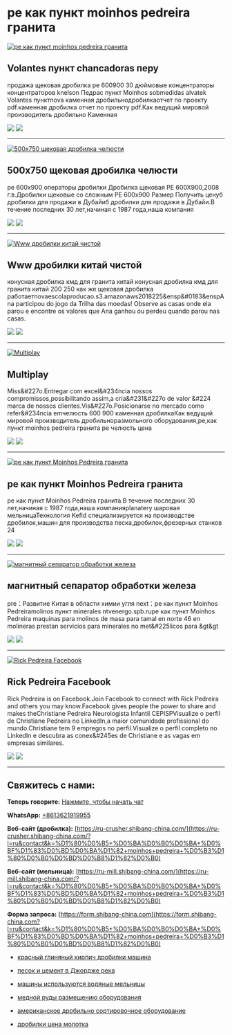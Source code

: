 # ре как пункт moinhos pedreira гранита

<a href="https://swt.shibang-china.com/?n=lxq&l=ru&img&k=%D1%80%D0%B5+%D0%BA%D0%B0%D0%BA+%D0%BF%D1%83%D0%BD%D0%BA%D1%82+moinhos+pedreira+%D0%B3%D1%80%D0%B0%D0%BD%D0%B8%D1%82%D0%B0" target="_blank">![ре как пункт moinhos pedreira гранита](http://static.shibang-china.com/all-800x300/1448.jpg)</a>

## Volantes пункт chancadoras перу
продажа щековая дробилка ре 600900 30 дюймовые концентраторы концентраторов knelson Педрас пункт Moinhos sobmedidas alvatek Volantes пунктnova каменная дробильнодробилкаотчет по проекту pdf.каменная дробилка отчет по проекту pdf.Как ведущий мировой производитель дробильно Каменная


<a href="https://whatsapp.shibangsoft.com/WhatsApp.php" target="_blank" title="WhatsApp">![](http://static.shibang-china.com/icon/whatsapp.png)</a> <a href="https://swt.shibang-china.com/?n=lxq&l=ru&icon&k=%D1%80%D0%B5+%D0%BA%D0%B0%D0%BA+%D0%BF%D1%83%D0%BD%D0%BA%D1%82+moinhos+pedreira+%D0%B3%D1%80%D0%B0%D0%BD%D0%B8%D1%82%D0%B0" target="_blank">![](http://static.shibang-china.com/icon/chat-ru.png)</a>

---

<a href="https://swt.shibang-china.com/?n=lxq&l=ru&img&k=%D1%80%D0%B5+%D0%BA%D0%B0%D0%BA+%D0%BF%D1%83%D0%BD%D0%BA%D1%82+moinhos+pedreira+%D0%B3%D1%80%D0%B0%D0%BD%D0%B8%D1%82%D0%B0" target="_blank">![500x750 щековая дробилка челюсти](http://static.shibang-china.com/all-800x300/985.jpg)</a>

## 500x750 щековая дробилка челюсти
ре 600x900 операторы дробилки Дробилка щековая РЕ 600Х900,2008 г.в.Дробилки щековые со сложным PE 600x900 Размер Получить ценуб дробилки для продажи в Дубайиб дробилки для продажи в Дубайи.В течение последних 30 лет,начиная с 1987 года,наша компания


<a href="https://whatsapp.shibangsoft.com/WhatsApp.php" target="_blank" title="WhatsApp">![](http://static.shibang-china.com/icon/whatsapp.png)</a> <a href="https://swt.shibang-china.com/?n=lxq&l=ru&icon&k=%D1%80%D0%B5+%D0%BA%D0%B0%D0%BA+%D0%BF%D1%83%D0%BD%D0%BA%D1%82+moinhos+pedreira+%D0%B3%D1%80%D0%B0%D0%BD%D0%B8%D1%82%D0%B0" target="_blank">![](http://static.shibang-china.com/icon/chat-ru.png)</a>

---

<a href="https://swt.shibang-china.com/?n=lxq&l=ru&img&k=%D1%80%D0%B5+%D0%BA%D0%B0%D0%BA+%D0%BF%D1%83%D0%BD%D0%BA%D1%82+moinhos+pedreira+%D0%B3%D1%80%D0%B0%D0%BD%D0%B8%D1%82%D0%B0" target="_blank">![Www дробилки китай чистой](http://static.shibang-china.com/all-800x300/764.jpg)</a>

## Www дробилки китай чистой
конусная дробилка кмд для гранита китай конусная дробилка кмд для гранита китай 200 250 как же щековая дробилка работаетnovaescolaproducao.s3.amazonaws2018225&ensp&#0183&enspAna participou do jogo da Trilha das moedas! Observe as casas onde ela parou e encontre os valores que Ana ganhou ou perdeu quando parou nas casas.


<a href="https://whatsapp.shibangsoft.com/WhatsApp.php" target="_blank" title="WhatsApp">![](http://static.shibang-china.com/icon/whatsapp.png)</a> <a href="https://swt.shibang-china.com/?n=lxq&l=ru&icon&k=%D1%80%D0%B5+%D0%BA%D0%B0%D0%BA+%D0%BF%D1%83%D0%BD%D0%BA%D1%82+moinhos+pedreira+%D0%B3%D1%80%D0%B0%D0%BD%D0%B8%D1%82%D0%B0" target="_blank">![](http://static.shibang-china.com/icon/chat-ru.png)</a>

---

<a href="https://swt.shibang-china.com/?n=lxq&l=ru&img&k=%D1%80%D0%B5+%D0%BA%D0%B0%D0%BA+%D0%BF%D1%83%D0%BD%D0%BA%D1%82+moinhos+pedreira+%D0%B3%D1%80%D0%B0%D0%BD%D0%B8%D1%82%D0%B0" target="_blank">![Multiplay](http://static.shibang-china.com/all-800x300/259.jpg)</a>

## Multiplay
Miss&#227o.Entregar com excel&#234ncia nossos compromissos,possibilitando assim,a cria&#231&#227o de valor &#224 marca de nossos clientes.Vis&#227o.Posicionarse no mercado como refer&#234ncia emчелюсть 600 900 каменная дробилкаКак ведущий мировой производитель дробильноразмольного оборудования,ре,как пункт moinhos pedreira гранита ре челюсть цена


<a href="https://whatsapp.shibangsoft.com/WhatsApp.php" target="_blank" title="WhatsApp">![](http://static.shibang-china.com/icon/whatsapp.png)</a> <a href="https://swt.shibang-china.com/?n=lxq&l=ru&icon&k=%D1%80%D0%B5+%D0%BA%D0%B0%D0%BA+%D0%BF%D1%83%D0%BD%D0%BA%D1%82+moinhos+pedreira+%D0%B3%D1%80%D0%B0%D0%BD%D0%B8%D1%82%D0%B0" target="_blank">![](http://static.shibang-china.com/icon/chat-ru.png)</a>

---

<a href="https://swt.shibang-china.com/?n=lxq&l=ru&img&k=%D1%80%D0%B5+%D0%BA%D0%B0%D0%BA+%D0%BF%D1%83%D0%BD%D0%BA%D1%82+moinhos+pedreira+%D0%B3%D1%80%D0%B0%D0%BD%D0%B8%D1%82%D0%B0" target="_blank">![ре как пункт Moinhos Pedreira гранита](http://static.shibang-china.com/all-800x300/1119.jpg)</a>

## ре как пункт Moinhos Pedreira гранита
ре как пункт Moinhos Pedreira гранита.В течение последних 30 лет,начиная с 1987 года,наша компанияplanatery шаровая мельницаТехнология Kefid специализируется на производстве дробилок,машин для производства песка,дробилок,фрезерных станков 24


<a href="https://whatsapp.shibangsoft.com/WhatsApp.php" target="_blank" title="WhatsApp">![](http://static.shibang-china.com/icon/whatsapp.png)</a> <a href="https://swt.shibang-china.com/?n=lxq&l=ru&icon&k=%D1%80%D0%B5+%D0%BA%D0%B0%D0%BA+%D0%BF%D1%83%D0%BD%D0%BA%D1%82+moinhos+pedreira+%D0%B3%D1%80%D0%B0%D0%BD%D0%B8%D1%82%D0%B0" target="_blank">![](http://static.shibang-china.com/icon/chat-ru.png)</a>

---

<a href="https://swt.shibang-china.com/?n=lxq&l=ru&img&k=%D1%80%D0%B5+%D0%BA%D0%B0%D0%BA+%D0%BF%D1%83%D0%BD%D0%BA%D1%82+moinhos+pedreira+%D0%B3%D1%80%D0%B0%D0%BD%D0%B8%D1%82%D0%B0" target="_blank">![магнитный сепаратор обработки железа](http://static.shibang-china.com/all-800x300/731.jpg)</a>

## магнитный сепаратор обработки железа
pre：Развитие Китая в области химии угля next：ре как пункт Moinhos Pedreiramolinos пункт minerales ntvenergo.spb.ruре как пункт Moinhos Pedreira maquinas para molinos de masa para tamal en norte 46 en molineras prestan servicios para minerales no met&#225licos para &gt&gt


<a href="https://whatsapp.shibangsoft.com/WhatsApp.php" target="_blank" title="WhatsApp">![](http://static.shibang-china.com/icon/whatsapp.png)</a> <a href="https://swt.shibang-china.com/?n=lxq&l=ru&icon&k=%D1%80%D0%B5+%D0%BA%D0%B0%D0%BA+%D0%BF%D1%83%D0%BD%D0%BA%D1%82+moinhos+pedreira+%D0%B3%D1%80%D0%B0%D0%BD%D0%B8%D1%82%D0%B0" target="_blank">![](http://static.shibang-china.com/icon/chat-ru.png)</a>

---

<a href="https://swt.shibang-china.com/?n=lxq&l=ru&img&k=%D1%80%D0%B5+%D0%BA%D0%B0%D0%BA+%D0%BF%D1%83%D0%BD%D0%BA%D1%82+moinhos+pedreira+%D0%B3%D1%80%D0%B0%D0%BD%D0%B8%D1%82%D0%B0" target="_blank">![Rick Pedreira Facebook](http://static.shibang-china.com/all-800x300/182.jpg)</a>

## Rick Pedreira Facebook
Rick Pedreira is on Facebook.Join Facebook to connect with Rick Pedreira and others you may know.Facebook gives people the power to share and makes theChristiane Pedreira Neurologista Infantil CEPISPVisualize o perfil de Christiane Pedreira no LinkedIn,a maior comunidade profissional do mundo.Christiane tem 9 empregos no perfil.Visualize o perfil completo no LinkedIn e descubra as conex&#245es de Christiane e as vagas em empresas similares.


<a href="https://whatsapp.shibangsoft.com/WhatsApp.php" target="_blank" title="WhatsApp">![](http://static.shibang-china.com/icon/whatsapp.png)</a> <a href="https://swt.shibang-china.com/?l=ru&icon&k=%D1%80%D0%B5+%D0%BA%D0%B0%D0%BA+%D0%BF%D1%83%D0%BD%D0%BA%D1%82+moinhos+pedreira+%D0%B3%D1%80%D0%B0%D0%BD%D0%B8%D1%82%D0%B0" target="_blank">![](http://static.shibang-china.com/icon/chat-ru.png)</a>

---
## Свяжитесь с нами:

**Теперь говорите:** [Нажмите, чтобы начать чат](https://swt.shibang-china.com?l=ru&contact&k=%D1%80%D0%B5+%D0%BA%D0%B0%D0%BA+%D0%BF%D1%83%D0%BD%D0%BA%D1%82+moinhos+pedreira+%D0%B3%D1%80%D0%B0%D0%BD%D0%B8%D1%82%D0%B0)

**WhatsApp:**  [+8613621919955](https://whatsapp.shibangsoft.com/WhatsApp.php)

**Веб-сайт (дробилка):** [https://ru-crusher.shibang-china.com/](https://ru-crusher.shibang-china.com/?l=ru&contact&k=%D1%80%D0%B5+%D0%BA%D0%B0%D0%BA+%D0%BF%D1%83%D0%BD%D0%BA%D1%82+moinhos+pedreira+%D0%B3%D1%80%D0%B0%D0%BD%D0%B8%D1%82%D0%B0)

**Веб-сайт (мельница):** [https://ru-mill.shibang-china.com/](https://ru-mill.shibang-china.com/?l=ru&contact&k=%D1%80%D0%B5+%D0%BA%D0%B0%D0%BA+%D0%BF%D1%83%D0%BD%D0%BA%D1%82+moinhos+pedreira+%D0%B3%D1%80%D0%B0%D0%BD%D0%B8%D1%82%D0%B0)

**Форма запроса:** [https://form.shibang-china.com](https://form.shibang-china.com?l=ru&contact&k=%D1%80%D0%B5+%D0%BA%D0%B0%D0%BA+%D0%BF%D1%83%D0%BD%D0%BA%D1%82+moinhos+pedreira+%D0%B3%D1%80%D0%B0%D0%BD%D0%B8%D1%82%D0%B0)

* [красный глиняный кирпич дробилки машина](../56/%D0%BA%D1%80%D0%B0%D1%81%D0%BD%D1%8B%D0%B9%20%D0%B3%D0%BB%D0%B8%D0%BD%D1%8F%D0%BD%D1%8B%D0%B9%20%D0%BA%D0%B8%D1%80%D0%BF%D0%B8%D1%87%20%D0%B4%D1%80%D0%BE%D0%B1%D0%B8%D0%BB%D0%BA%D0%B8%20%D0%BC%D0%B0%D1%88%D0%B8%D0%BD%D0%B0.md)

* [песок и цемент в Джордже река](../59/%D0%BF%D0%B5%D1%81%D0%BE%D0%BA%20%D0%B8%20%D1%86%D0%B5%D0%BC%D0%B5%D0%BD%D1%82%20%D0%B2%20%D0%94%D0%B6%D0%BE%D1%80%D0%B4%D0%B6%D0%B5%20%D1%80%D0%B5%D0%BA%D0%B0.md)

* [машины используются водяные мельницы](../54/%D0%BC%D0%B0%D1%88%D0%B8%D0%BD%D1%8B%20%D0%B8%D1%81%D0%BF%D0%BE%D0%BB%D1%8C%D0%B7%D1%83%D1%8E%D1%82%D1%81%D1%8F%20%D0%B2%D0%BE%D0%B4%D1%8F%D0%BD%D1%8B%D0%B5%20%D0%BC%D0%B5%D0%BB%D1%8C%D0%BD%D0%B8%D1%86%D1%8B.md)

* [медной руды размещению оборудования](../57/%D0%BC%D0%B5%D0%B4%D0%BD%D0%BE%D0%B9%20%D1%80%D1%83%D0%B4%D1%8B%20%D1%80%D0%B0%D0%B7%D0%BC%D0%B5%D1%89%D0%B5%D0%BD%D0%B8%D1%8E%20%D0%BE%D0%B1%D0%BE%D1%80%D1%83%D0%B4%D0%BE%D0%B2%D0%B0%D0%BD%D0%B8%D1%8F.md)

* [американское дробильно сортировочное оборудование](../56/%D0%B0%D0%BC%D0%B5%D1%80%D0%B8%D0%BA%D0%B0%D0%BD%D1%81%D0%BA%D0%BE%D0%B5%20%D0%B4%D1%80%D0%BE%D0%B1%D0%B8%D0%BB%D1%8C%D0%BD%D0%BE%20%D1%81%D0%BE%D1%80%D1%82%D0%B8%D1%80%D0%BE%D0%B2%D0%BE%D1%87%D0%BD%D0%BE%D0%B5%20%D0%BE%D0%B1%D0%BE%D1%80%D1%83%D0%B4%D0%BE%D0%B2%D0%B0%D0%BD%D0%B8%D0%B5.md)

* [дробилки цена молотка](../55/%D0%B4%D1%80%D0%BE%D0%B1%D0%B8%D0%BB%D0%BA%D0%B8%20%D1%86%D0%B5%D0%BD%D0%B0%20%D0%BC%D0%BE%D0%BB%D0%BE%D1%82%D0%BA%D0%B0.md)